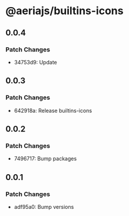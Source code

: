 # @aeriajs/builtins-icons

## 0.0.4

### Patch Changes

- 34753d9: Update

## 0.0.3

### Patch Changes

- 642918a: Release builtins-icons

## 0.0.2

### Patch Changes

- 7496717: Bump packages

## 0.0.1

### Patch Changes

- adf95a0: Bump versions
